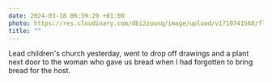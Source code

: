 ```yaml
---
date: 2024-03-18 06:59:29 +01:00
photo: https://res.cloudinary.com/dbi2zounq/image/upload/v1710741568/fll7ggu9namtugcfb4wz.jpg
title: ""
---
```

Lead children's church yesterday, went to drop off drawings and a plant next door to the woman who gave us bread when I had forgotten to bring bread for the host. 
